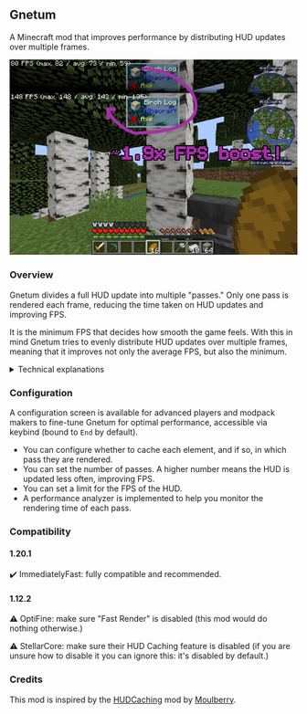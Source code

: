 ## Gnetum

A Minecraft mod that improves performance by distributing HUD updates over multiple frames.

![Comparison](assets/comparision.png)

### Overview

Gnetum divides a full HUD update into multiple "passes." Only one pass is rendered each frame, reducing the time taken on HUD updates and improving FPS.

It is the minimum FPS that decides how smooth the game feels. With this in mind Gnetum tries to evenly distribute HUD updates over multiple frames, meaning that it improves not only the average FPS, but also the minimum.

<details>

<summary>Technical explanations</summary>

The idea behind Gnetum is to reduce the framerate of the HUD, which is not cheap to render and does not really change often, to improve the overall performance of the game, in a way that improves both the average and the minimum FPS. To achieve this:

- Gnetum employs two framebuffers, called a back framebuffer and a front framebuffer, respectively
- Each frame will render a "pass", that is, a (customizable) portion of the complete HUD, to the back framebuffer
- If the number of passes is set to 4, for example, a full HUD update is distributed over 4 frames, saving a lot of draw calls every frame and improving FPS
- After all passes finish rendering, the back framebuffer is "swapped" with the front framebuffer
- Each frame also renders the front framebuffer, which contains a texture of the full HUD

An additional HUD FPS limiter is implemented, mainly to save power on scenarios where the game framerate is very high.

</details>

### Configuration

A configuration screen is available for advanced players and modpack makers to fine-tune Gnetum for optimal performance, accessible via keybind (bound to ```End``` by default).

- You can configure whether to cache each element, and if so, in which pass they are rendered.
- You can set the number of passes. A higher number means the HUD is updated less often, improving FPS.
- You can set a limit for the FPS of the HUD.
- A performance analyzer is implemented to help you monitor the rendering time of each pass.

### Compatibility

#### 1.20.1

✔️ ImmediatelyFast: fully compatible and recommended.

#### 1.12.2

⚠️ OptiFine: make sure "Fast Render" is disabled (this mod would do nothing otherwise.)

⚠️ StellarCore: make sure their HUD Caching feature is disabled (if you are unsure how to disable it you can ignore this: it's disabled by default.)

### Credits

This mod is inspired by the [HUDCaching](https://github.com/Moulberry/MCHUDCaching) mod by [Moulberry](https://github.com/moulberry).
